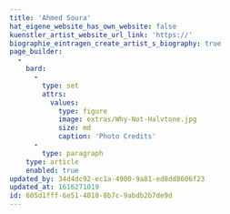 ```yaml
---
title: 'Ahmed Soura'
hat_eigene_website_has_own_website: false
kuenstler_artist_website_url_link: 'https://'
biographie_eintragen_create_artist_s_biography: true
page_builder:
  -
    bard:
      -
        type: set
        attrs:
          values:
            type: figure
            image: extras/Why-Not-Halvtone.jpg
            size: md
            caption: 'Photo Credits'
      -
        type: paragraph
    type: article
    enabled: true
updated_by: 34d4dc92-ec1a-4900-9a81-ed8dd8606f23
updated_at: 1616271019
id: 605d1fff-6e51-4810-8b7c-9abdb2b7de9d
---
```

